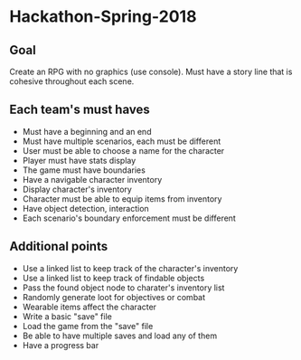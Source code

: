 # Hackathon-Spring-2018

## Goal
Create an RPG with no graphics (use console). Must have a story line that is cohesive throughout each scene. 

## Each team's must haves
- Must have a beginning and an end
- Must have multiple scenarios, each must be different
- User must be able to choose a name for the character
- Player must have stats display
- The game must have boundaries
- Have a navigable character inventory
- Display character's inventory
- Character must be able to equip items from inventory
- Have object detection, interaction
- Each scenario's boundary enforcement must be different

## Additional points
- Use a linked list to keep track of the character's inventory
- Use a linked list to keep track of findable objects
- Pass the found object node to charater's inventory list
- Randomly generate loot for objectives or combat
- Wearable items affect the character
- Write a basic "save" file
- Load the game from the "save" file
- Be able to have multiple saves and load any of them
- Have a progress bar
